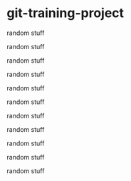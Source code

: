 # git-training-project
random stuff

random stuff

random stuff

random stuff

random stuff

random stuff

random stuff

random stuff

random stuff

random stuff

random stuff
